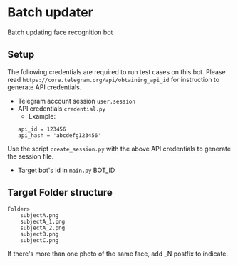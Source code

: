 # Batch updater
Batch updating face recognition bot

## Setup
The following credentials are required to run test cases on this bot. Please read `https://core.telegram.org/api/obtaining_api_id` for instruction to generate API credentials.
- Telegram account session `user.session`
- API credentials `credential.py`
    - Example:
    ```
    api_id = 123456
    api_hash = 'abcdefg123456'
    ```
Use the script `create_session.py` with the above API credentials to generate the session file.
- Target bot's id in `main.py` BOT_ID

## Target Folder structure
```
Folder>
    subjectA.png
    subjectA_1.png
    subjectA_2.png
    subjectB.png
    subjectC.png
```
If there's more than one photo of the same face, add _N postfix to indicate.
